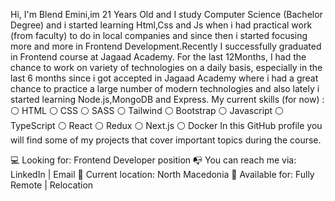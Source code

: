 

Hi, I'm Blend Emini,im 21 Years Old and I study Computer Science (Bachelor Degree) and i started learning Html,Css and Js when i had practical work (from faculty) to do in local companies and since then i started focusing more and more in Frontend Development.Recently I successfully graduated in Frontend course at Jagaad Academy.
For the last 12Months, I had the chance to work on variety of technologies on a daily basis, especially in the last 6 months since i got accepted in Jagaad Academy where i had a great chance to practice a large number of modern technologies and also lately i started learning Node.js,MongoDB and Express.
My current skills (for now) :
⚪ HTML
⚪ CSS
⚪ SASS
⚪ Tailwind
⚪ Bootstrap
⚪ Javascript
⚪ TypeScript
⚪ React
⚪ Redux
⚪ Next.js
⚪ Docker
In this GitHub profile you will find some of my projects that cover important topics during the course.

💻 Looking for: Frontend Developer position
📭 You can reach me via: LinkedIn | Email
📌 Current location: North Macedonia
🚀 Available for: Fully Remote | Relocation 

<!--
**BlendEmini/blendemini** is a ✨ _special_ ✨ repository because its `README.md` (this file) appears on your GitHub profile.

Here are some ideas to get you started:

- 🔭 I’m currently working on ...
- 🌱 I’m currently learning ...
- 👯 I’m looking to collaborate on ...
- 🤔 I’m looking for help with ...
- 💬 Ask me about ...
- 📫 How to reach me: ...
- 😄 Pronouns: ...
- ⚡ Fun fact: ...
-->
